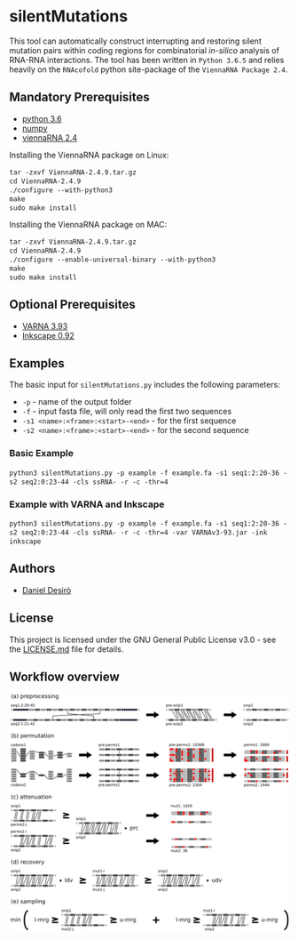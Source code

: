 # silentMutations

This tool can automatically construct interrupting and restoring silent mutation pairs within coding regions for combinatorial *in-silico* analysis of RNA-RNA interactions. The tool has been written in ```Python 3.6.5``` and relies heavily on the ```RNAcofold``` python site-package of the ```ViennaRNA Package 2.4```.

## Mandatory Prerequisites

* [python 3.6](https://www.python.org/downloads/release/python-365/)
* [numpy](http://www.numpy.org/)
* [viennaRNA 2.4](https://www.tbi.univie.ac.at/RNA/documentation.html#install)

Installing the ViennaRNA package on Linux:
```
tar -zxvf ViennaRNA-2.4.9.tar.gz
cd ViennaRNA-2.4.9
./configure --with-python3
make
sudo make install
```

Installing the ViennaRNA package on MAC:
```
tar -zxvf ViennaRNA-2.4.9.tar.gz
cd ViennaRNA-2.4.9
./configure --enable-universal-binary --with-python3
make
sudo make install
```
## Optional Prerequisites

* [VARNA 3.93](http://varna.lri.fr/)
* [Inkscape 0.92](https://inkscape.org/en/)

## Examples

The basic input for ```silentMutations.py``` includes the following parameters:
* ```-p``` - name of the output folder
* ```-f``` - input fasta file, will only read the first two sequences
* ```-s1 <name>:<frame>:<start>-<end>``` - for the first sequence
* ```-s2 <name>:<frame>:<start>-<end>``` - for the second sequence
  
### Basic Example
```
python3 silentMutations.py -p example -f example.fa -s1 seq1:2:20-36 -s2 seq2:0:23-44 -cls ssRNA- -r -c -thr=4
```

### Example with VARNA and Inkscape
```
python3 silentMutations.py -p example -f example.fa -s1 seq1:2:20-36 -s2 seq2:0:23-44 -cls ssRNA- -r -c -thr=4 -var VARNAv3-93.jar -ink inkscape
```

## Authors

* [Daniel Desirò](https://github.com/desiro)

## License

This project is licensed under the GNU General Public License v3.0 - see the [LICENSE.md](LICENSE.md) file for details.

## Workflow overview

![workflow](https://github.com/desiro/silentMutations/blob/master/workflow.png "(a) extract sequences and remove unpaired codons (b) create possible codon permutations (c) keep only mutants with a weak mutant-WT fold mfe (d) keep only double-mutants with similar double-WT fold mfe (e) minimize fold mfe of single-mutants")
